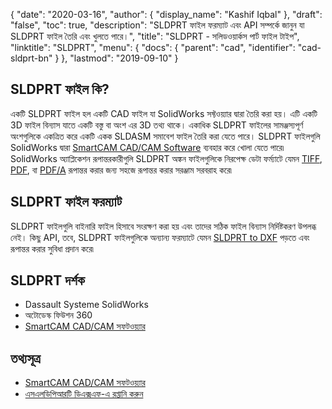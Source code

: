 {
  "date": "2020-03-16",
  "author": {
    "display_name": "Kashif Iqbal"
  },
  "draft": "false",
  "toc": true,
  "description": "SLDPRT ফাইল ফরম্যাট এবং API সম্পর্কে জানুন যা SLDPRT ফাইল তৈরি এবং খুলতে পারে।",
  "title": "SLDPRT - সলিডওয়ার্কস পার্ট ফাইল টাইপ",
  "linktitle": "SLDPRT",
  "menu": {
    "docs": {
      "parent": "cad",
      "identifier": "cad-sldprt-bn"
    }
  },
  "lastmod": "2019-09-10"
}

## SLDPRT ফাইল কি?

একটি SLDPRT ফাইল হল একটি CAD ফাইল যা SolidWorks সফ্টওয়্যার দ্বারা তৈরি করা হয়। এটি একটি 3D ফাইল বিন্যাস যাতে একটি বস্তু বা অংশ এর 3D তথ্য থাকে। একাধিক SLDPRT ফাইলের সামঞ্জস্যপূর্ণ অংশগুলিকে একত্রিত করে একটি একক SLDASM সমাবেশ ফাইল তৈরি করা যেতে পারে। SLDPRT ফাইলগুলি SolidWorks দ্বারা [SmartCAM CAD/CAM Software](https://www.solidworks.com/partner-product/smartcam-cadcam-software) ব্যবহার করে খোলা যেতে পারে৷ SolidWorks অ্যাপ্লিকেশন রূপান্তরকারীগুলি SLDPRT অঙ্কন ফাইলগুলিকে নিরপেক্ষ ডেটা ফর্ম্যাটে যেমন [TIFF](/image/tiff/), [PDF](/pdf/), বা [PDF/A](/pdf/a/) রূপান্তর করার জন্য সহজে রূপান্তর করার সরঞ্জাম সরবরাহ করে৷

## SLDPRT ফাইল ফরম্যাট

SLDPRT ফাইলগুলি বাইনারি ফাইল হিসাবে সংরক্ষণ করা হয় এবং তাদের সঠিক ফাইল বিন্যাস নির্দিষ্টকরণ উপলব্ধ নেই। কিছু API, তবে, SLDPRT ফাইলগুলিকে অন্যান্য ফরম্যাটে যেমন [SLDPRT to DXF](https://github.com/GitHubVents/ExportSLDPRTToDXF) পড়তে এবং রূপান্তর করার সুবিধা প্রদান করে৷

## SLDPRT দর্শক

 * Dassault Systeme SolidWorks
 * অটোডেস্ক ফিউশন 360
 * [SmartCAM CAD/CAM সফটওয়্যার](https://www.solidworks.com/partner-product/smartcam-cadcam-software)

## তথ্যসূত্র ##

* [SmartCAM CAD/CAM সফটওয়্যার](https://www.solidworks.com/partner-product/smartcam-cadcam-software)
* [এসএলডিপিআরটি ডিএক্সএফ-এ রপ্তানি করুন](https://github.com/GitHubVents/ExportSLDPRTToDXF)


